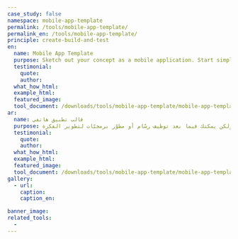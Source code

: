 ```yaml
---
case_study: false
namespace: mobile-app-template
permalink: /tools/mobile-app-template/
permalink_en: /tools/mobile-app-template/
principle: create-build-and-test
en:
  name: Mobile App Template
  purpose: Sketch out your concept as a mobile application. Start simple, but later on you could involve a designer or developer.
  testimonial:
    quote:
    author:
  what_how_html:
  example_html:
  featured_image:
  tool_document: /downloads/tools/mobile-app-template/mobile-app-template-en.pdf
ar:
  name: قالب تطبيق هاتفي
  purpose: خطّط المفهوم الخاص بك على شكل تطبيق هاتفي. ابدأ بشكل مبسّط، ولكن يمكنك فيما بعد توظيف رسّام أو مطوّر برمجيّات لتطوير الفكرة.
  testimonial:
    quote:
    author:
  what_how_html:
  example_html:
  featured_image:
  tool_document: /downloads/tools/mobile-app-template/mobile-app-template-ar.pdf
gallery:
  - url:
    caption:
    caption_en:

banner_image:
related_tools:
  -
---
```

